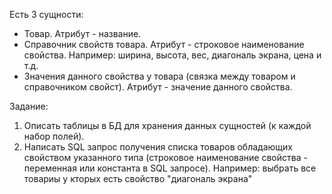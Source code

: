 Есть 3 сущности: 
- Товар. Атрибут - название.
 - Справочник свойств товара. Атрибут - строковое наименование свойства. 
 Например: ширина, высота, вес, диагональ экрана, цена и т.д. 
 - Значения данного свойства у товара (связка между товаром и справочником свойст). 
 Атрибут - значение данного свойства.
 
 Задание:
 1. Описать таблицы в БД для хранения данных сущностей (к каждой набор полей).
 2. Написать SQL запрос получения списка товаров обладающих свойством указанного типа 
 (строковое наименование свойства - переменная или константа в SQL запросе). 
 Например: выбрать все товариы у кторых есть свойство "диагональ экрана"